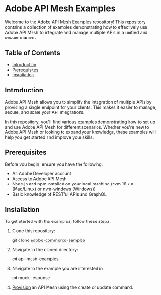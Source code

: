 # Adobe API Mesh Examples

Welcome to the Adobe API Mesh Examples repository! This repository contains a collection of examples demonstrating how to effectively use Adobe API Mesh to integrate and manage multiple APIs in a unified and secure manner.

## Table of Contents

- [Introduction](#introduction)
- [Prerequisites](#prerequisites)
- [Installation](#installation)

## Introduction

Adobe API Mesh allows you to simplify the integration of multiple APIs by providing a single endpoint for your clients. This makes it easier to manage, secure, and scale your API integrations.

In this repository, you'll find various examples demonstrating how to set up and use Adobe API Mesh for different scenarios. Whether you're new to Adobe API Mesh or looking to expand your knowledge, these examples will help you get started and improve your skills.

## Prerequisites

Before you begin, ensure you have the following:

- An Adobe Developer account
- Access to Adobe API Mesh
- Node.js and npm installed on your local machine (nvm 18.x.x (Mac/Linux) or nvm-windows (Windows))
- Basic knowledge of RESTful APIs and GraphQL

## Installation

To get started with the examples, follow these steps:

1. Clone this repository:

   git clone [adobe-commerce-samples](https://github.com/adobe/adobe-commerce-samples.git)

2. Navigate to the cloned directory:

   cd api-mesh-examples

3. Navigate to the example you are interested in

   cd mock-response

4. [Provision](https://developer.adobe.com/graphql-mesh-gateway/gateway/getting-started/) an API Mesh using the create or update command.

